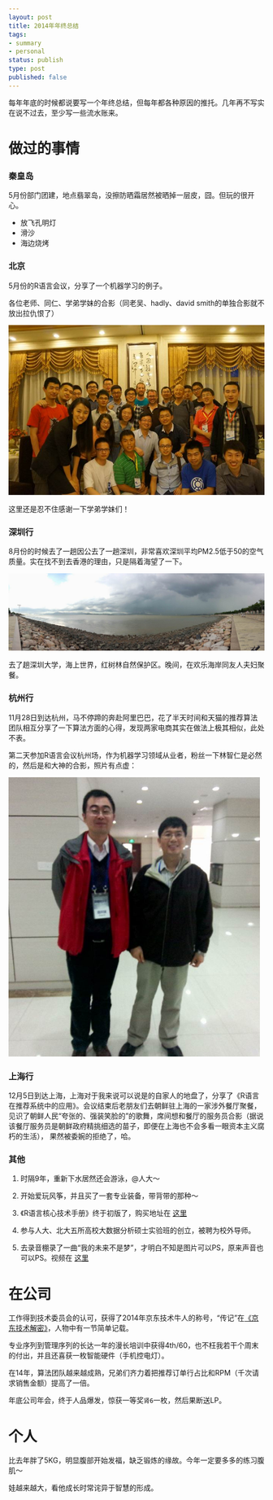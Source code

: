 ```yaml
--- 
layout: post
title: 2014年年终总结
tags: 
- summary
- personal
status: publish
type: post
published: false
---
```


每年年底的时候都说要写一个年终总结，但每年都各种原因的推托。几年再不写实在说不过去，至少写一些流水账来。


# 做过的事情


### 秦皇岛

5月份部门团建，地点翡翠岛，没擦防晒霜居然被晒掉一层皮，囧。但玩的很开心。

- 放飞孔明灯
- 滑沙
- 海边烧烤

### 北京

5月份的R语言会议，分享了一个机器学习的例子。

各位老师、同仁、学弟学妹的合影（同老吴、hadly、david smith的单独合影就不放出拉仇恨了）

<img src="/upload/pic/R2014-beijing.JPG"/>

这里还是忍不住感谢一下学弟学妹们！

### 深圳行

8月份的时候去了一趟因公去了一趟深圳，非常喜欢深圳平均PM2.5低于50的空气质量。实在找不到去香港的理由，只是隔着海望了一下。

<img src="/upload/pic/Shenzhen.jpg"/>

去了趟深圳大学，海上世界，红树林自然保护区。晚间，在欢乐海岸同友人夫妇聚餐。

### 杭州行

11月28日到达杭州，马不停蹄的奔赴阿里巴巴，花了半天时间和天猫的推荐算法团队相互分享了一下算法方面的心得，发现两家电商其实在做法上极其相似，此处不表。

第二天参加R语言会议杭州场，作为机器学习领域从业者，粉丝一下林智仁是必然的，然后是和大神的合影，照片有点虚：

<img width="495" height="549" src="/upload/pic/35151.jpg"/>

### 上海行

12月5日到达上海，上海对于我来说可以说是的自家人的地盘了，分享了《R语言在推荐系统中的应用》。会议结束后老朋友们去朝鲜驻上海的一家涉外餐厅聚餐，
见识了朝鲜人民“夸张的、强装笑脸的”的歌舞，席间想和餐厅的服务员合影（据说该餐厅服务员是朝鲜政府精挑细选的苗子，即便在上海也不会多看一眼资本主义腐朽的生活），
果然被委婉的拒绝了，哈。

### 其他

1. 时隔9年，重新下水居然还会游泳，@人大～

2. 开始爱玩风筝，并且买了一套专业装备，带背带的那种～

3. 《R语言核心技术手册》终于初版了，购买地址在 [这里](http://item.jd.com/11520666.html)

4. 参与人大、北大五所高校大数据分析硕士实验班的创立，被聘为校外导师。

6. 去录音棚录了一曲“我的未来不是梦”，才明白不知是图片可以PS，原来声音也可以PS。视频在 [这里](http://v.youku.com/v_show/id_XODc3NDA0OTU2.html)

# 在公司

工作得到技术委员会的认可，获得了2014年京东技术牛人的称号，“传记”在[《京东技术解密》](http://item.jd.com/11579054.html)，人物中有一节简单记载。

专业序列到管理序列的长达一年的漫长培训中获得4th/60，也不枉我若干个周末的付出，并且还喜获一枚智能硬件（手机控电灯）。

在14年，算法团队越来越成熟，兄弟们齐力着把推荐订单行占比和RPM（千次请求销售金额）提高了一倍。

年底公司年会，终于人品爆发，惊获一等奖`肾6`一枚，然后果断送LP。

# 个人

比去年胖了5KG，明显腹部开始发福，缺乏锻炼的缘故。今年一定要多多的练习腹肌～

娃越来越大，看他成长时常诧异于智慧的形成。

